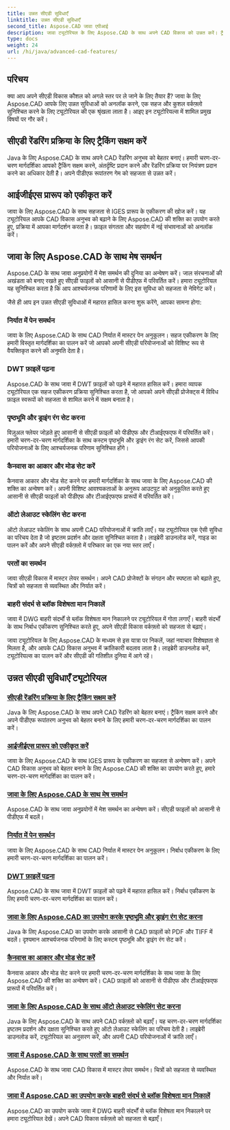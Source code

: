 ```yaml
---
title: उन्नत सीएडी सुविधाएँ
linktitle: उन्नत सीएडी सुविधाएँ
second_title: Aspose.CAD जावा एपीआई
description: जावा ट्यूटोरियल के लिए Aspose.CAD के साथ अपने CAD विकास को उन्नत करें। ट्रैकिंग सक्षम करना, IGES प्रारूप को एकीकृत करना, मास्टर मेश समर्थन, पेन निर्यात को अनुकूलित करना, DWT फ़ाइलें पढ़ना और बहुत कुछ सीखें।
type: docs
weight: 24
url: /hi/java/advanced-cad-features/
---
```


## परिचय

क्या आप अपने सीएडी विकास कौशल को अगले स्तर पर ले जाने के लिए तैयार हैं? जावा के लिए Aspose.CAD आपके लिए उन्नत सुविधाओं को अनलॉक करने, एक सहज और कुशल वर्कफ़्लो सुनिश्चित करने के लिए ट्यूटोरियल की एक श्रृंखला लाता है। आइए इन ट्यूटोरियल्स में शामिल प्रमुख विषयों पर गौर करें।

## सीएडी रेंडरिंग प्रक्रिया के लिए ट्रैकिंग सक्षम करें
Java के लिए Aspose.CAD के साथ अपने CAD रेंडरिंग अनुभव को बेहतर बनाएं। हमारी चरण-दर-चरण मार्गदर्शिका आपको ट्रैकिंग सक्षम करने, अंतर्दृष्टि प्रदान करने और रेंडरिंग प्रक्रिया पर नियंत्रण प्रदान करने का अधिकार देती है। अपने पीडीएफ रूपांतरण गेम को सहजता से उन्नत करें।

## आईजीईएस प्रारूप को एकीकृत करें
जावा के लिए Aspose.CAD के साथ सहजता से IGES प्रारूप के एकीकरण की खोज करें। यह ट्यूटोरियल आपके CAD विकास अनुभव को बढ़ाने के लिए Aspose.CAD की शक्ति का उपयोग करते हुए, प्रक्रिया में आपका मार्गदर्शन करता है। फ़ाइल संगतता और सहयोग में नई संभावनाओं को अनलॉक करें।

## जावा के लिए Aspose.CAD के साथ मेष समर्थन
Aspose.CAD के साथ जावा अनुप्रयोगों में मेश समर्थन की दुनिया का अन्वेषण करें। जाल संरचनाओं की अखंडता को बनाए रखते हुए सीएडी फाइलों को आसानी से पीडीएफ में परिवर्तित करें। हमारा ट्यूटोरियल यह सुनिश्चित करता है कि आप आश्चर्यजनक परिणामों के लिए इस सुविधा को सहजता से नेविगेट करें।

जैसे ही आप इन उन्नत सीएडी सुविधाओं में महारत हासिल करना शुरू करेंगे, आपका सामना होगा:

### निर्यात में पेन समर्थन
जावा के लिए Aspose.CAD के साथ CAD निर्यात में मास्टर पेन अनुकूलन। सहज एकीकरण के लिए हमारी विस्तृत मार्गदर्शिका का पालन करें जो आपको अपनी सीएडी परियोजनाओं को विशिष्ट रूप से वैयक्तिकृत करने की अनुमति देता है।

### DWT फ़ाइलें पढ़ना
Aspose.CAD के साथ जावा में DWT फ़ाइलों को पढ़ने में महारत हासिल करें। हमारा व्यापक ट्यूटोरियल एक सहज एकीकरण प्रक्रिया सुनिश्चित करता है, जो आपको अपने सीएडी प्रोजेक्ट्स में विविध फ़ाइल स्वरूपों को सहजता से शामिल करने में सक्षम बनाता है।

### पृष्ठभूमि और ड्राइंग रंग सेट करना
विज़ुअल फ्लेयर जोड़ते हुए आसानी से सीएडी फ़ाइलों को पीडीएफ और टीआईएफएफ में परिवर्तित करें। हमारी चरण-दर-चरण मार्गदर्शिका के साथ कस्टम पृष्ठभूमि और ड्राइंग रंग सेट करें, जिससे आपकी परियोजनाओं के लिए आश्चर्यजनक परिणाम सुनिश्चित होंगे।

### कैनवास का आकार और मोड सेट करें
कैनवास आकार और मोड सेट करने पर हमारी मार्गदर्शिका के साथ जावा के लिए Aspose.CAD की शक्ति का अन्वेषण करें। अपनी विशिष्ट आवश्यकताओं के अनुरूप आउटपुट को अनुकूलित करते हुए आसानी से सीएडी फाइलों को पीडीएफ और टीआईएफएफ प्रारूपों में परिवर्तित करें।

### ऑटो लेआउट स्केलिंग सेट करना
ऑटो लेआउट स्केलिंग के साथ अपनी CAD परियोजनाओं में क्रांति लाएँ। यह ट्यूटोरियल एक ऐसी सुविधा का परिचय देता है जो इष्टतम प्रदर्शन और दक्षता सुनिश्चित करता है। लाइब्रेरी डाउनलोड करें, गाइड का पालन करें और अपने सीएडी वर्कफ़्लो में परिष्कार का एक नया स्तर लाएँ।

### परतों का समर्थन
जावा सीएडी विकास में मास्टर लेयर समर्थन। अपने CAD प्रोजेक्टों के संगठन और स्पष्टता को बढ़ाते हुए, चित्रों को सहजता से व्यवस्थित और निर्यात करें।

### बाहरी संदर्भ से ब्लॉक विशेषता मान निकालें
जावा में DWG बाहरी संदर्भों से ब्लॉक विशेषता मान निकालने पर ट्यूटोरियल में गोता लगाएँ। बाहरी संदर्भों के साथ निर्बाध एकीकरण सुनिश्चित करते हुए, अपने सीएडी विकास वर्कफ़्लो को सहजता से बढ़ाएं।

जावा ट्यूटोरियल के लिए Aspose.CAD के माध्यम से इस यात्रा पर निकलें, जहां नवाचार विशेषज्ञता से मिलता है, और आपके CAD विकास अनुभव में क्रांतिकारी बदलाव लाता है। लाइब्रेरी डाउनलोड करें, ट्यूटोरियल्स का पालन करें और सीएडी की गतिशील दुनिया में आगे रहें।
## उन्नत सीएडी सुविधाएँ ट्यूटोरियल
### [सीएडी रेंडरिंग प्रक्रिया के लिए ट्रैकिंग सक्षम करें](./enable-tracking-for-cad-rendering-process/)
Java के लिए Aspose.CAD के साथ अपने CAD रेंडरिंग को बेहतर बनाएं। ट्रैकिंग सक्षम करने और अपने पीडीएफ रूपांतरण अनुभव को बेहतर बनाने के लिए हमारी चरण-दर-चरण मार्गदर्शिका का पालन करें।
### [आईजीईएस प्रारूप को एकीकृत करें](./integrate-iges-format/)
जावा के लिए Aspose.CAD के साथ IGES प्रारूप के एकीकरण का सहजता से अन्वेषण करें। अपने CAD विकास अनुभव को बेहतर बनाने के लिए Aspose.CAD की शक्ति का उपयोग करते हुए, हमारे चरण-दर-चरण मार्गदर्शिका का पालन करें।
### [जावा के लिए Aspose.CAD के साथ मेष समर्थन](./mesh-support-in-cad/)
Aspose.CAD के साथ जावा अनुप्रयोगों में मेश समर्थन का अन्वेषण करें। सीएडी फाइलों को आसानी से पीडीएफ में बदलें। 
### [निर्यात में पेन समर्थन](./pen-support-in-export/)
जावा के लिए Aspose.CAD के साथ CAD निर्यात में मास्टर पेन अनुकूलन। निर्बाध एकीकरण के लिए हमारी चरण-दर-चरण मार्गदर्शिका का पालन करें।
### [DWT फ़ाइलें पढ़ना](./reading-dwt-files/)
Aspose.CAD के साथ जावा में DWT फ़ाइलों को पढ़ने में महारत हासिल करें। निर्बाध एकीकरण के लिए हमारी चरण-दर-चरण मार्गदर्शिका का पालन करें।
### [जावा के लिए Aspose.CAD का उपयोग करके पृष्ठभूमि और ड्राइंग रंग सेट करना](./setting-background-and-drawing-color/)
Java के लिए Aspose.CAD का उपयोग करके आसानी से CAD फ़ाइलों को PDF और TIFF में बदलें। दृश्यमान आश्चर्यजनक परिणामों के लिए कस्टम पृष्ठभूमि और ड्राइंग रंग सेट करें।
### [कैनवास का आकार और मोड सेट करें](./set-canvas-size-and-mode/)
कैनवास आकार और मोड सेट करने पर हमारी चरण-दर-चरण मार्गदर्शिका के साथ जावा के लिए Aspose.CAD की शक्ति का अन्वेषण करें। CAD फ़ाइलों को आसानी से पीडीएफ और टीआईएफएफ प्रारूपों में परिवर्तित करें।
### [जावा के लिए Aspose.CAD के साथ ऑटो लेआउट स्केलिंग सेट करना](./setting-auto-layout-scaling/)
Java के लिए Aspose.CAD के साथ अपने CAD वर्कफ़्लो को बढ़ाएँ। यह चरण-दर-चरण मार्गदर्शिका इष्टतम प्रदर्शन और दक्षता सुनिश्चित करते हुए ऑटो लेआउट स्केलिंग का परिचय देती है। लाइब्रेरी डाउनलोड करें, ट्यूटोरियल का अनुसरण करें, और अपनी CAD परियोजनाओं में क्रांति लाएँ।
### [जावा में Aspose.CAD के साथ परतों का समर्थन](./support-of-layers-in-cad/)
Aspose.CAD के साथ जावा CAD विकास में मास्टर लेयर समर्थन। चित्रों को सहजता से व्यवस्थित और निर्यात करें।
### [जावा में Aspose.CAD का उपयोग करके बाहरी संदर्भ से ब्लॉक विशेषता मान निकालें](./extract-block-attribute-value/)
Aspose.CAD का उपयोग करके जावा में DWG बाहरी संदर्भों से ब्लॉक विशेषता मान निकालने पर हमारा ट्यूटोरियल देखें। अपने CAD विकास वर्कफ़्लो को सहजता से बढ़ाएँ।